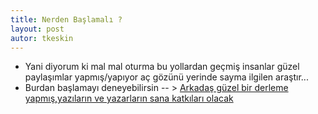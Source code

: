 ```yaml
---
title: Nerden Başlamalı ?
layout: post
autor: tkeskin
---
```


- Yani diyorum ki mal mal oturma bu yollardan geçmiş insanlar güzel paylaşımlar yapmış/yapıyor aç gözünü yerinde sayma ilgilen araştır...
- Burdan başlamayı deneyebilirsin -- > [Arkadaş güzel bir derleme yapmış,yazıların ve yazarların sana katkıları olacak](https://github.com/fatihacet/turkcekaynaklar-com)
